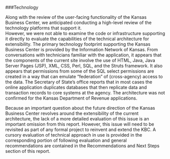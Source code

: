###Technology

Along with the review of the user-facing functionality of the Kansas Business Center, we anticipated conducting a high-level review of the technology platforms that support it.  
However, we were not able to examine the code or infrastructure supporting it directly to evaluate the capabilities of the technical architecture for extensibility.
The primary technology footprint supporting the Kansas Business Center is provided by the Information Network of Kansas. From conversations with technicians familiar with the application, it appears that the components of the current site involve the use of HTML, Java, Java Server Pages (JSP), XML, CSS, Perl, SQL, and the Struts framework.  It also appears that permissions from some of the SQL select permissions are created in a way that can emulate “federation” of (cross-agency) access to the data.  The Secretary of State’s office reports that in most cases the online application duplicates databases that then replicate data and transaction records to core systems at the agency. The architecture was not confirmed for the Kansas Department of Revenue applications. 

Because an important question about the future direction of the Kansas Business Center revolves around the extensibility of the current architecture, the lack of a more detailed evaluation of this issue is an important omission from this report.  However, this issue will need to be revisited as part of any formal project to reinvent and extend the KBC.  A cursory evaluation of technical approach in use is provided in the corresponding portion of following evaluation and general recommendations are contained in the Recommendations and Next Steps section of this report.
